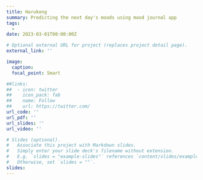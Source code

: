 ```yaml
---
title: Harukong
summary: Predicting the next day's moods using mood journal app
tags: 
  - 
date: 2023-03-01T00:00:00Z

# Optional external URL for project (replaces project detail page).
external_link: ''

image:
  caption: 
  focal_point: Smart

##links:
##  - icon: twitter
##    icon_pack: fab
##    name: Follow
##    url: https://twitter.com/
url_code: ''
url_pdf: ''
url_slides: ''
url_video: ''

# Slides (optional).
#   Associate this project with Markdown slides.
#   Simply enter your slide deck's filename without extension.
#   E.g. `slides = "example-slides"` references `content/slides/example-slides.md`.
#   Otherwise, set `slides = ""`.
slides: 
---
```


